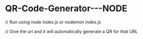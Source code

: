 # QR-Code-Generator---NODE

// Run using node index.js or nodemon index.js

// Give the url and it will automatically generate a QR for that URL
